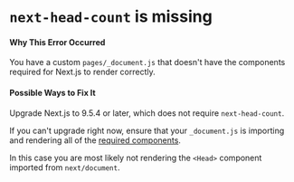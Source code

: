 # `next-head-count` is missing

#### Why This Error Occurred

You have a custom `pages/_document.js` that doesn't have the components required for Next.js to render correctly.

#### Possible Ways to Fix It

Upgrade Next.js to 9.5.4 or later, which does not require `next-head-count`.

If you can't upgrade right now, ensure that your `_document.js` is importing and rendering all of the [required components](https://nextjs.org/docs/advanced-features/custom-document).

In this case you are most likely not rendering the `<Head>` component imported from `next/document`.
